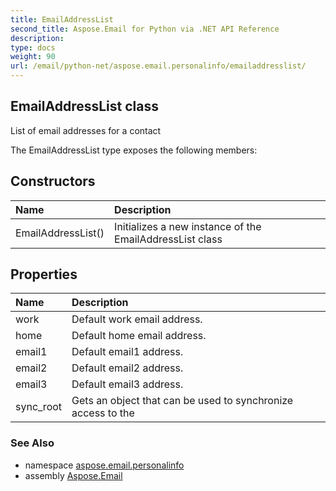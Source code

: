 ```yaml
---
title: EmailAddressList
second_title: Aspose.Email for Python via .NET API Reference
description: 
type: docs
weight: 90
url: /email/python-net/aspose.email.personalinfo/emailaddresslist/
---
```


## EmailAddressList class

List of email addresses for a contact

The EmailAddressList type exposes the following members:
## Constructors
| Name | Description |
| :- | :- |
|EmailAddressList()|Initializes a new instance of the EmailAddressList class|
## Properties
| Name | Description |
| :- | :- |
|work|Default work email address.|
|home|Default home email address.|
|email1|Default email1 address.|
|email2|Default email2 address.|
|email3|Default email3 address.|
|sync_root|Gets an object that can be used to synchronize access to the|

### See Also

* namespace [aspose.email.personalinfo](/email/python-net/aspose.email.personalinfo/)
* assembly [Aspose.Email](/slides/python-net/)


